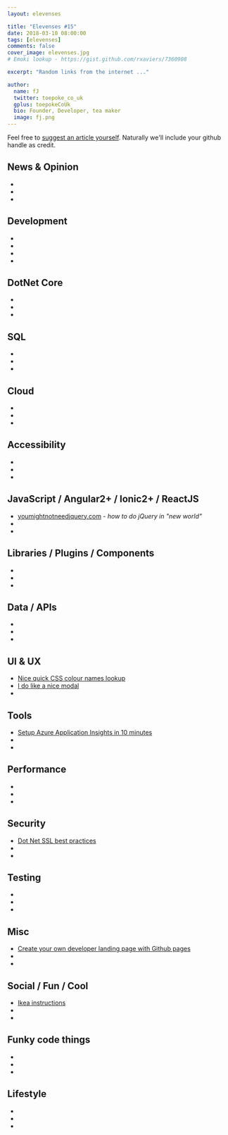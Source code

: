 ```yaml
---
layout: elevenses

title: "Elevenses #15"
date: 2018-03-10 08:00:00
tags: [elevenses]
comments: false
cover_image: elevenses.jpg
# Emoki lookup - https://gist.github.com/rxaviers/7360908

excerpt: "Random links from the internet ..."

author:
  name: fJ
  twitter: toepoke_co_uk
  gplus: toepokeCoUk
  bio: Founder, Developer, tea maker
  image: fj.png
---
```


Feel free to [suggest an article yourself](https://github.com/toepoke/toepoke.github.io/issues).  Naturally we'll include your github handle as credit.

## News & Opinion
* []()
* []()
* []()

## Development
* []()
* []()
* []()
* []()

## DotNet Core
* []()
* []()
* []()

## SQL
* []()
* []()
* []()

## Cloud
* []()
* []()
* []()

## Accessibility
* []()
* []()
* []()

## JavaScript / Angular2+ / Ionic2+ / ReactJS
* [youmightnotneedjquery.com](http://youmightnotneedjquery.com/) - *how to do jQuery in "new world"*
* []()
* []()

## Libraries / Plugins / Components
* []()
* []()
* []()

## Data / APIs
* []()
* []()
* []()

## UI & UX
* [Nice quick CSS colour names lookup](http://colours.neilorangepeel.com/)
* [I do like a nice modal](https://codyhouse.co/demo/svg-modal-window/index.html)
* []()

## Tools
* [Setup Azure Application Insights in 10 minutes](https://www.hanselman.com/blog/SettingUpApplicationInsightsTook10MinutesItCreatedTwoDaysOfWorkForMe.aspx)
* []()
* []()

## Performance
* []()
* []()
* []()

## Security
* [Dot Net SSL best practices](https://docs.microsoft.com/en-us/dotnet/framework/network-programming/tls)
* []()
* []()

## Testing
* []()
* []()
* []()

## Misc
* [Create your own developer landing page with Github pages](https://dev.to/flexdinesh/create-your-developer-landing-page-with-github-pages---42jk)
* []()
* []()

## Social / Fun / Cool
* [Ikea instructions](https://idea-instructions.com/)
* []()
* []()

## Funky code things
* []()
* []()
* []()

## Lifestyle
* []()
* []()
* []()
